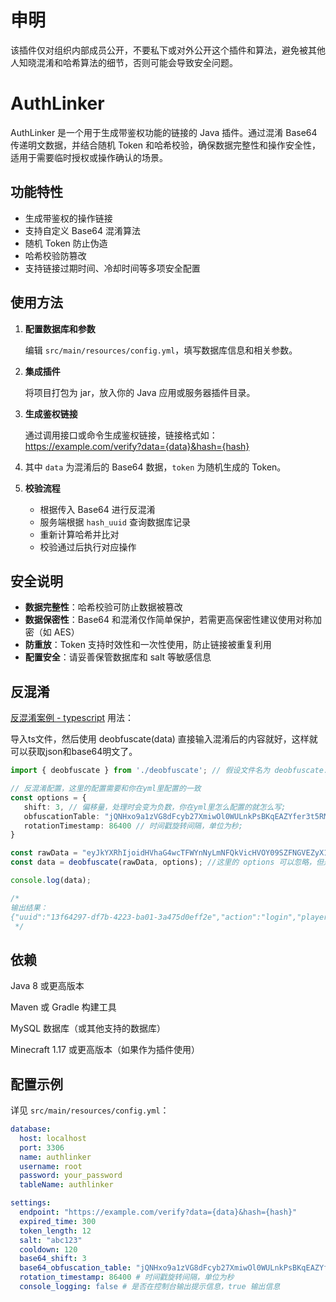# 申明

该插件仅对组织内部成员公开，不要私下或对外公开这个插件和算法，避免被其他人知晓混淆和哈希算法的细节，否则可能会导致安全问题。

# AuthLinker

AuthLinker 是一个用于生成带鉴权功能的链接的 Java 插件。通过混淆 Base64 传递明文数据，并结合随机 Token 和哈希校验，确保数据完整性和操作安全性，适用于需要临时授权或操作确认的场景。

## 功能特性

- 生成带鉴权的操作链接
- 支持自定义 Base64 混淆算法
- 随机 Token 防止伪造
- 哈希校验防篡改
- 支持链接过期时间、冷却时间等多项安全配置

## 使用方法

1. **配置数据库和参数**

   编辑 `src/main/resources/config.yml`，填写数据库信息和相关参数。

2. **集成插件**

   将项目打包为 jar，放入你的 Java 应用或服务器插件目录。

3. **生成鉴权链接**

   通过调用接口或命令生成鉴权链接，链接格式如：https://example.com/verify?data={data}&hash={hash}
4. 其中 `data` 为混淆后的 Base64 数据，`token` 为随机生成的 Token。

4. **校验流程**

   - 根据传入 Base64 进行反混淆
   - 服务端根据 `hash_uuid` 查询数据库记录
   - 重新计算哈希并比对
   - 校验通过后执行对应操作

## 安全说明

- **数据完整性**：哈希校验可防止数据被篡改
- **数据保密性**：Base64 和混淆仅作简单保护，若需更高保密性建议使用对称加密（如 AES）
- **防重放**：Token 支持时效性和一次性使用，防止链接被重复利用
- **配置安全**：请妥善保管数据库和 salt 等敏感信息

## 反混淆

[反混淆案例 - typescript](https://github.com/MIAOMC-Server/AuthLinker/blob/main/TypeScript%20%E5%8F%8D%E6%B7%B7%E6%B7%86%E7%A4%BA%E4%BE%8B.ts) 用法：
  
导入ts文件，然后使用 deobfuscate(data) 直接输入混淆后的内容就好，这样就可以获取json和base64明文了。
```ts
import { deobfuscate } from './deobfuscate'; // 假设文件名为 deobfuscate.ts

// 反混淆配置，这里的配置需要和你在yml里配置的一致
const options = {
   shift: 3, // 偏移量，处理时会变为负数，你在yml里怎么配置的就怎么写;
   obfuscationTable: "jQNHxo9a1zVG8dFcyb27XmiwOl0WULnkPsBKqEAZYfer3t5RMDSCJhgvu4pT-.", // 你定义的混淆表;
   rotationTimestamp: 86400 // 时间戳旋转间隔，单位为秒;
}

const rawData = "eyJkYXRhIjoidHVhaG4wcTFWYnNyLmNFQkVicHVOY09SZFNGVEZyX18uYlY0WDBhVS5KQ1IuNUNfRTRnMS5TZ0JkYmFxVnJHckYwRV9IMEFNVmJzclFTQTNIMFpyWHlhR1FTazhkV2FqbldnZWR5VktWYkRyTkpucmRKYWJYY25xTmNGUkVKVXIucmhVRTBhclhjLmhOMHZaRmJWdUZCQ3UueVZ3VkJnWk9TcXVkV0VqblNxUmQyVksuY09fTkpWVEVjT18uNHBoRVdfXyIsInRpbWUiOjE3NDgyNzU0NDM0NTZ9"
const data = deobfuscate(rawData, options); //这里的 options 可以忽略，但是前提是不修改yml配置

console.log(data);

/*
输出结果：
{"uuid":"13f64297-df7b-4223-ba01-3a475d0eff2e","action":"login","player_uuid":"4b87bd2c-7e96-48b2-a5bb-359e8b22ba20","expires_time":1748275743455}
 */
```

## 依赖

Java 8 或更高版本

Maven 或 Gradle 构建工具

MySQL 数据库（或其他支持的数据库）

Minecraft 1.17 或更高版本（如果作为插件使用）

## 配置示例

详见 `src/main/resources/config.yml`：

```yaml
database:
  host: localhost
  port: 3306
  name: authlinker
  username: root
  password: your_password
  tableName: authlinker

settings:
  endpoint: "https://example.com/verify?data={data}&hash={hash}"
  expired_time: 300
  token_length: 12
  salt: "abc123"
  cooldown: 120
  base64_shift: 3
  base64_obfuscation_table: "jQNHxo9a1zVG8dFcyb27XmiwOl0WULnkPsBKqEAZYfer3t5RMDSCJhgvu4pT-." # 混淆表，不可以出现空格和特殊字符
  rotation_timestamp: 86400 # 时间戳旋转间隔，单位为秒
  console_logging: false # 是否在控制台输出提示信息，true 输出信息
